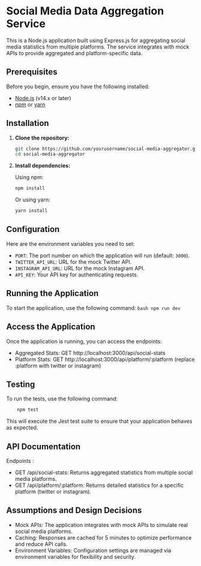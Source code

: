 # Social Media Data Aggregation Service

This is a Node.js application built using Express.js for aggregating social media statistics from multiple platforms. The service integrates with mock APIs to provide aggregated and platform-specific data.

## Prerequisites

Before you begin, ensure you have the following installed:

- [Node.js](https://nodejs.org/) (v14.x or later)
- [npm](https://www.npmjs.com/) or [yarn](https://yarnpkg.com/)

## Installation

1. **Clone the repository:**

    ```bash
    git clone https://github.com/yourusername/social-media-aggregator.git
    cd social-media-aggregator
    ```

2. **Install dependencies:**

    Using npm:
    ```bash
    npm install
    ```

    Or using yarn:
    ```bash
    yarn install
    ```

## Configuration

Here are the environment variables you need to set:

- `PORT`: The port number on which the application will run (default: `3000`).
- `TWITTER_API_URL`: URL for the mock Twitter API.
- `INSTAGRAM_API_URL`: URL for the mock Instagram API.
- `API_KEY`: Your API key for authenticating requests.

## Running the Application
To start the application, use the following command:
    ```bash
    npm run dev
    ```
## Access the Application
Once the application is running, you can access the endpoints:

- Aggregated Stats: GET http://localhost:3000/api/social-stats
- Platform Stats: GET http://localhost:3000/api/platform/:platform (replace :platform with twitter or instagram)

## Testing
To run the tests, use the following command:
```bash
    npm test
```
This will execute the Jest test suite to ensure that your application behaves as expected.

## API Documentation
Endpoints :
- GET /api/social-stats: Returns aggregated statistics from multiple social media platforms.
- GET /api/platform/:platform: Returns detailed statistics for a specific platform (twitter or instagram).

## Assumptions and Design Decisions
- Mock APIs: The application integrates with mock APIs to simulate real social media platforms.
- Caching: Responses are cached for 5 minutes to optimize performance and reduce API calls.
- Environment Variables: Configuration settings are managed via environment variables for flexibility and security.

